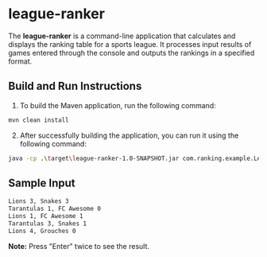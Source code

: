 # league-ranker
The **league-ranker** is a command-line application that calculates and displays the ranking table for a sports league. It processes input results of games entered through the console and outputs the rankings in a specified format.

## Build and Run Instructions

1. To build the Maven application, run the following command:

```bash
mvn clean install
```

2. After successfully building the application, you can run it using the following command:

```bash
java -cp .\target\league-ranker-1.0-SNAPSHOT.jar com.ranking.example.LeagueCalculator
```

## Sample Input
```bash
Lions 3, Snakes 3
Tarantulas 1, FC Awesome 0
Lions 1, FC Awesome 1
Tarantulas 3, Snakes 1
Lions 4, Grouches 0
```
**Note:** Press "Enter" twice to see the result.
